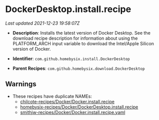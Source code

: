 # DockerDesktop.install.recipe

_Last updated 2021-12-23 19:58:07Z_

- **Description**: Installs the latest version of Docker Desktop. See the download recipe description for information about using the PLATFORM_ARCH input variable to download the Intel/Apple Silicon version of Docker.

- **Identifier**: `com.github.homebysix.install.DockerDesktop`

- **Parent Recipes**: `com.github.homebysix.download.DockerDesktop`

## Warnings

- These recipes have duplicate NAMEs:
    - [chilcote-recipes/Docker/Docker.install.recipe](/autopkg-dupe-tracker/chilcote-recipes/Docker/Docker.install.recipe)
    - [homebysix-recipes/Docker/DockerDesktop.install.recipe](/autopkg-dupe-tracker/homebysix-recipes/Docker/DockerDesktop.install.recipe)
    - [smithjw-recipes/Docker/Docker.install.recipe.yaml](/autopkg-dupe-tracker/smithjw-recipes/Docker/Docker.install.recipe.yaml)